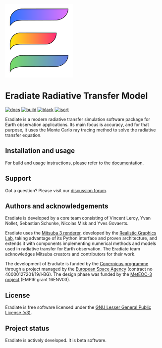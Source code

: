![Eradiate logo](docs/fig/eradiate-logo.svg "Eradiate — A new-generation radiative transfer simulation package")

# Eradiate Radiative Transfer Model

[![docs][rtd-badge]][rtd-url]
[![build][docker-badge]][docker-url]
[![black][black-badge]][black-url]
[![isort][isort-badge]][isort-url]

[rtd-badge]: https://img.shields.io/readthedocs/eradiate?logo=readthedocs&logoColor=white&style=flat-square
[rtd-url]: https://eradiate.readthedocs.io/en/latest/
[docker-badge]: https://img.shields.io/github/workflow/status/eradiate/eradiate/Docker%20build?label=docker&logo=docker&logoColor=white&style=flat-square
[docker-url]: https://github.com/eradiate/eradiate/actions/workflows/docker.yml
[black-badge]: https://img.shields.io/badge/code%20style-black-000000.svg?style=flat-square
[black-url]: https://github.com/psf/black/
[isort-badge]: https://img.shields.io/badge/%20imports-isort-%231674b1?style=flat-square&labelColor=ef8336
[isort-url]: https://pycqa.github.io/isort/

Eradiate is a modern radiative transfer simulation software package for Earth
observation applications. Its main focus is accuracy, and for that purpose, it
uses the Monte Carlo ray tracing method to solve the radiative transfer
equation.

## Installation and usage

For build and usage instructions, please refer to the
[documentation](https://eradiate.readthedocs.org).

## Support

Got a question? Please visit our
[discussion forum](https://github.com/eradiate/eradiate/discussions).

## Authors and acknowledgements

Eradiate is developed by a core team consisting of Vincent Leroy, Yvan Nollet, 
Sebastian Schunke, Nicolas Misk and Yves Govaerts.

Eradiate uses the
[Mitsuba 3 renderer](https://github.com/mitsuba-renderer/mitsuba3), developed by
the [Realistic Graphics Lab](https://rgl.epfl.ch/),
taking advantage of its Python interface and proven architecture, and extends it
with components implementing numerical methods and models used in radiative
transfer for Earth observation. The Eradiate team acknowledges Mitsuba creators
and contributors for their work.

The development of Eradiate is funded by the
[Copernicus programme](https://www.copernicus.eu/) through a project managed by
the [European Space Agency](http://www.esa.int/) (contract no 
40000127201/19/I‑BG).
The design phase was funded by the [MetEOC-3 project](http://www.meteoc.org/)
(EMPIR grant 16ENV03).

## License

Eradiate is free software licensed under the
[GNU Lesser General Public License (v3)](./LICENSE).

## Project status

Eradiate is actively developed. It is beta software.
